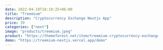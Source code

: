 ```yaml
---
date: 2022-04-18T18:19:25+06:00
title: "Treemium"
description: "Cryptocurrency Exchange Nextjs App"
price: 39
categories: ["next"]
image: "products/treemium.jpeg"
product: "https://themeforest.net/item/treemium-cryptocurrency-exchange-nextjs-app/37026279"
demo: "https://treemium-nextjs.vercel.app/demo"
---
```


